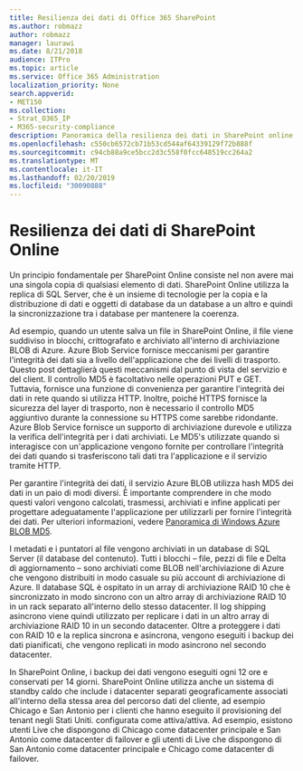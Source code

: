 ```yaml
---
title: Resilienza dei dati di Office 365 SharePoint
ms.author: robmazz
author: robmazz
manager: laurawi
ms.date: 8/21/2018
audience: ITPro
ms.topic: article
ms.service: Office 365 Administration
localization_priority: None
search.appverid:
- MET150
ms.collection:
- Strat_O365_IP
- M365-security-compliance
description: Panoramica della resilienza dei dati in SharePoint online in Office 365.
ms.openlocfilehash: c550cb6572cb71b53cd544af64339129f72b888f
ms.sourcegitcommit: c94cb88a9ce5bcc2d3c558f0fcc648519cc264a2
ms.translationtype: MT
ms.contentlocale: it-IT
ms.lasthandoff: 02/20/2019
ms.locfileid: "30090888"
---
```

# <a name="sharepoint-online-data-resiliency"></a>Resilienza dei dati di SharePoint Online
Un principio fondamentale per SharePoint Online consiste nel non avere mai una singola copia di qualsiasi elemento di dati. SharePoint Online utilizza la replica di SQL Server, che è un insieme di tecnologie per la copia e la distribuzione di dati e oggetti di database da un database a un altro e quindi la sincronizzazione tra i database per mantenere la coerenza. 

Ad esempio, quando un utente salva un file in SharePoint Online, il file viene suddiviso in blocchi, crittografato e archiviato all'interno di archiviazione BLOB di Azure. Azure Blob Service fornisce meccanismi per garantire l'integrità dei dati sia a livello dell'applicazione che dei livelli di trasporto. Questo post dettaglierà questi meccanismi dal punto di vista del servizio e del client. Il controllo MD5 è facoltativo nelle operazioni PUT e GET. Tuttavia, fornisce una funzione di convenienza per garantire l'integrità dei dati in rete quando si utilizza HTTP. Inoltre, poiché HTTPS fornisce la sicurezza del layer di trasporto, non è necessario il controllo MD5 aggiuntivo durante la connessione su HTTPS come sarebbe ridondante. Azure Blob Service fornisce un supporto di archiviazione durevole e utilizza la verifica dell'integrità per i dati archiviati. Le MD5's utilizzate quando si interagisce con un'applicazione vengono fornite per controllare l'integrità dei dati quando si trasferiscono tali dati tra l'applicazione e il servizio tramite HTTP. 

Per garantire l'integrità dei dati, il servizio Azure BLOB utilizza hash MD5 dei dati in un paio di modi diversi. È importante comprendere in che modo questi valori vengono calcolati, trasmessi, archiviati e infine applicati per progettare adeguatamente l'applicazione per utilizzarli per fornire l'integrità dei dati. Per ulteriori informazioni, vedere [Panoramica di Windows Azure BLOB MD5](http://blogs.msdn.com/b/windowsazurestorage/archive/2011/02/18/windows-azure-blob-md5-overview.aspx). 

I metadati e i puntatori al file vengono archiviati in un database di SQL Server (il database del contenuto). Tutti i blocchi – file, pezzi di file e Delta di aggiornamento – sono archiviati come BLOB nell'archiviazione di Azure che vengono distribuiti in modo casuale su più account di archiviazione di Azure. Il database SQL è ospitato in un array di archiviazione RAID 10 che è sincronizzato in modo sincrono con un altro array di archiviazione RAID 10 in un rack separato all'interno dello stesso datacenter. Il log shipping asincrono viene quindi utilizzato per replicare i dati in un altro array di archiviazione RAID 10 in un secondo datacenter. Oltre a proteggere i dati con RAID 10 e la replica sincrona e asincrona, vengono eseguiti i backup dei dati pianificati, che vengono replicati in modo asincrono nel secondo datacenter. 

In SharePoint Online, i backup dei dati vengono eseguiti ogni 12 ore e conservati per 14 giorni. SharePoint Online utilizza anche un sistema di standby caldo che include i datacenter separati geograficamente associati all'interno della stessa area del percorso dati del cliente, ad esempio Chicago e San Antonio per i clienti che hanno eseguito il provisioning del tenant negli Stati Uniti. configurata come attiva/attiva. Ad esempio, esistono utenti Live che dispongono di Chicago come datacenter principale e San Antonio come datacenter di failover e gli utenti di Live che dispongono di San Antonio come datacenter principale e Chicago come datacenter di failover. 